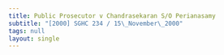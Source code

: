 ```yaml
---
title: Public Prosecutor v Chandrasekaran S/O Perianasamy
subtitle: "[2000] SGHC 234 / 15\_November\_2000"
tags: null
layout: single
---
```


